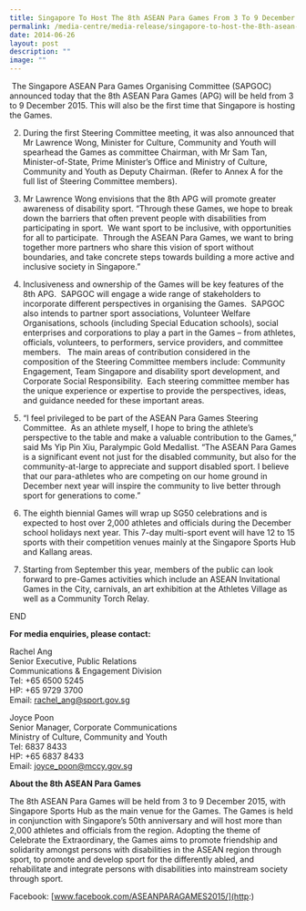 ```yaml
---
title: Singapore To Host The 8th ASEAN Para Games From 3 To 9 December 2015
permalink: /media-centre/media-release/singapore-to-host-the-8th-asean-para-games-from-3-to-9-december-2015/
date: 2014-06-26
layout: post
description: ""
image: ""
---
```

 The Singapore ASEAN Para Games Organising Committee (SAPGOC) announced today that the 8th ASEAN Para Games (APG) will be held from 3 to 9 December 2015. This will also be the first time that Singapore is hosting the Games.   

2. During the first Steering Committee meeting, it was also announced that Mr Lawrence Wong, Minister for Culture, Community and Youth will spearhead the Games as committee Chairman, with Mr Sam Tan, Minister-of-State, Prime Minister’s Office and Ministry of Culture, Community and Youth as Deputy Chairman. (Refer to Annex A for the full list of Steering Committee members). 

3. Mr Lawrence Wong envisions that the 8th APG will promote greater awareness of disability sport. “Through these Games, we hope to break down the barriers that often prevent people with disabilities from participating in sport.  We want sport to be inclusive, with opportunities for all to participate.  Through the ASEAN Para Games, we want to bring together more partners who share this vision of sport without boundaries, and take concrete steps towards building a more active and inclusive society in Singapore.”  

4. Inclusiveness and ownership of the Games will be key features of the 8th APG.  SAPGOC will engage a wide range of stakeholders to incorporate different perspectives in organising the Games.  SAPGOC also intends to partner sport associations, Volunteer Welfare Organisations, schools (including Special Education schools), social enterprises and corporations to play a part in the Games – from athletes, officials, volunteers, to performers, service providers, and committee members.   The main areas of contribution considered in the composition of the Steering Committee members include: Community Engagement, Team Singapore and disability sport development, and Corporate Social Responsibility.  Each steering committee member has the unique experience or expertise to provide the perspectives, ideas, and guidance needed for these important areas.

5. “I feel privileged to be part of the ASEAN Para Games Steering Committee.  As an athlete myself, I hope to bring the athlete’s perspective to the table and make a valuable contribution to the Games,” said Ms Yip Pin Xiu, Paralympic Gold Medallist. “The ASEAN Para Games is a significant event not just for the disabled community, but also for the community-at-large to appreciate and support disabled sport. I believe that our para-athletes who are competing on our home ground in December next year will inspire the community to live better through sport for generations to come.”  

6. The eighth biennial Games will wrap up SG50 celebrations and is expected to host over 2,000 athletes and officials during the December school holidays next year. This 7-day multi-sport event will have 12 to 15 sports with their competition venues mainly at the Singapore Sports Hub and Kallang areas.

7. Starting from September this year, members of the public can look forward to pre-Games activities which include an ASEAN Invitational Games in the City, carnivals, an art exhibition at the Athletes Village as well as a Community Torch Relay. 

END

  
  
**For media enquiries, please contact:**  
  
Rachel Ang  
Senior Executive, Public Relations  
Communications & Engagement Division  
Tel: +65 6500 5245  
HP: +65 9729 3700  
Email: [rachel\_ang@sport.gov.sg](http:)  
  
Joyce Poon  
Senior Manager, Corporate Communications  
Ministry of Culture, Community and Youth  
Tel: 6837 8433   
HP: +65 6837 8433  
Email: [joyce\_poon@mccy.gov.sg](http:)  
  
  
**About the 8th ASEAN Para Games**   
  
The 8th ASEAN Para Games will be held from 3 to 9 December 2015, with Singapore Sports Hub as the main venue for the Games. The Games is held in conjunction with Singapore’s 50th anniversary and will host more than 2,000 athletes and officials from the region. Adopting the theme of Celebrate the Extraordinary, the Games aims to promote friendship and solidarity amongst persons with disabilities in the ASEAN region through sport, to promote and develop sport for the differently abled, and rehabilitate and integrate persons with disabilities into mainstream society through sport.   
  
Facebook: [www.facebook.com/ASEANPARAGAMES2015/](http:)
